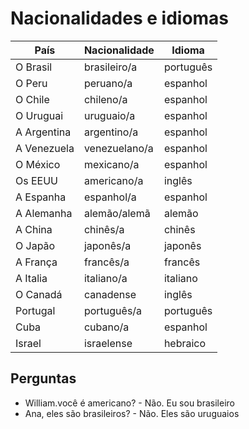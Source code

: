 # Nacionalidades e idiomas

| País | Nacionalidade | Idioma |
| -- | -- | -- |
| O Brasil    | brasileiro/a  | português |
| O Peru      | peruano/a     | espanhol |
| O Chile     | chileno/a     | espanhol |
| O Uruguai   | uruguaio/a    | espanhol |
| A Argentina | argentino/a   | espanhol |
| A Venezuela | venezuelano/a | espanhol |
| O México    | mexicano/a    | espanhol |
| Os EEUU     | americano/a   | inglês |
| A Espanha   | espanhol/a    | espanhol |
| A Alemanha  | alemão/alemã  | alemão |
| A China     | chinês/a      | chinês |
| O Japão     | japonês/a     | japonês |
| A França    | francês/a     | francês |
| A Italia    | italiano/a    | italiano |
| O Canadá    | canadense     | inglês |
| Portugal    | português/a   | português |
| Cuba        | cubano/a      | espanhol |
| Israel      | israelense    | hebraico |

## Perguntas

* William.você é americano? - Não. Eu sou brasileiro
* Ana, eles são brasileiros? - Não. Eles são uruguaios

